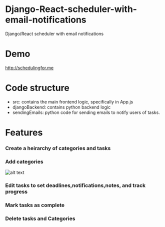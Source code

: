 
# Django-React-scheduler-with-email-notifications
Django/React scheduler with email notifications

# Demo
http://schedulingfor.me

# Code structure
- src: contains the main frontend logic, specifically in App.js
- djangoBackend: contains python backend logic
- sendingEmails: python code for sending emails to notify users of tasks.

# Features

### Create a heirarchy of categories and tasks

### Add categories
![alt text](https://raw.githubusercontent.com/username/projectname/branch/path/to/img.png)

### Edit tasks to set deadlines,notifications,notes, and track progress

### Mark tasks as complete

### Delete tasks and Categories

###



